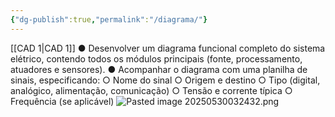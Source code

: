 ```yaml
---
{"dg-publish":true,"permalink":"/diagrama/"}
---
```



[[CAD 1\|CAD 1]]
● Desenvolver um diagrama funcional completo do sistema elétrico, contendo todos os
módulos principais (fonte, processamento, atuadores e sensores).
● Acompanhar o diagrama com uma planilha de sinais, especificando:
○ Nome do sinal
○ Origem e destino
○ Tipo (digital, analógico, alimentação, comunicação)
○ Tensão e corrente típica
○ Frequência (se aplicável)
![Pasted image 20250530032432.png](/img/user/Pasted%20image%2020250530032432.png)